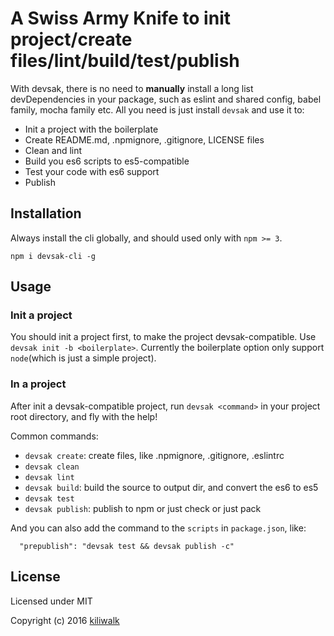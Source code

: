 A Swiss Army Knife to init project/create files/lint/build/test/publish
=================================

With devsak, there is no need to **manually** install a long list devDependencies in your package, 
such as eslint and shared config, babel family, mocha family etc. 
All you need is just install `devsak` and use it to:
* Init a project with the boilerplate
* Create README.md, .npmignore, .gitignore, LICENSE files
* Clean and lint
* Build you es6 scripts to es5-compatible
* Test your code with es6 support
* Publish

## Installation
Always install the cli globally, and should used only with `npm >= 3`. 

`npm i devsak-cli -g`

## Usage

### Init a project
You should init a project first, to make the project devsak-compatible.
Use `devsak init -b <boilerplate>`.
Currently the boilerplate option only support `node`(which is just a simple project).

### In a project
After init a devsak-compatible project, run `devsak <command>` in your project root directory, 
and fly with the help!

Common commands:
* `devsak create`: create files, like .npmignore, .gitignore, .eslintrc
* `devsak clean`
* `devsak lint`
* `devsak build`: build the source to output dir, and convert the es6 to es5
* `devsak test`
* `devsak publish`: publish to npm or just check or just pack

And you can also add the command to the `scripts` in `package.json`, like:

```
  "prepublish": "devsak test && devsak publish -c"
```

## License

Licensed under MIT

Copyright (c) 2016 [kiliwalk](https://github.com/kiliwalk)

